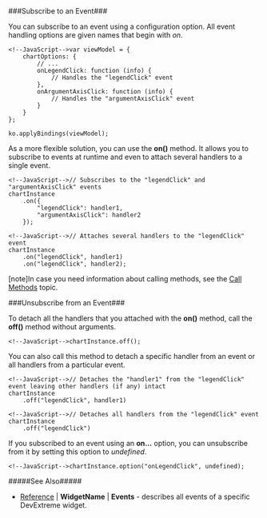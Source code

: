 <div style="height:5px"></div>
###Subscribe to an Event###

You can subscribe to an event using a configuration option. All event handling options are given names that begin with *on*.

    <!--JavaScript-->var viewModel = {
        chartOptions: {
            // ...
            onLegendClick: function (info) {
			    // Handles the "legendClick" event
		    },
            onArgumentAxisClick: function (info) {
                // Handles the "argumentAxisClick" event
            }
        }
	};

	ko.applyBindings(viewModel);

 As a more flexible solution, you can use the **on()** method. It allows you to subscribe to events at runtime and even to attach several handlers to a single event.

    <!--JavaScript-->// Subscribes to the "legendClick" and "argumentAxisClick" events
    chartInstance
		.on({
			"legendClick": handler1,
			"argumentAxisClick": handler2
		});

<!-------------->

    <!--JavaScript-->// Attaches several handlers to the "legendClick" event
    chartInstance
		.on("legendClick", handler1)
		.on("legendClick", handler2);

[note]In case you need information about calling methods, see the [Call Methods](/concepts/20%20Data%20Visualization/05%20Basics/30%20Widget%20Basics%20-%20Knockout/10%20Call%20Methods.md '/Documentation/Guide/Data_Visualization/Basics/Widget_Basics_-_Knockout/#Call_Methods') topic.

###Unsubscribe from an Event###

To detach all the handlers that you attached with the **on()** method, call the **off()** method without arguments.

    <!--JavaScript-->chartInstance.off();

You can also call this method to detach a specific handler from an event or all handlers from a particular event.

	<!--JavaScript-->// Detaches the "handler1" from the "legendClick" event leaving other handlers (if any) intact
    chartInstance
		.off("legendClick", handler1)

<!-------------->

    <!--JavaScript-->// Detaches all handlers from the "legendClick" event
    chartInstance
		.off("legendClick")

If you subscribed to an event using an **on...** option, you can unsubscribe from it by setting this option to *undefined*.

    <!--JavaScript-->chartInstance.option("onLegendClick", undefined);

#####See Also#####
- [Reference](/api-reference/20%20Data%20Visualization%20Widgets/10%20dxChart '/Documentation/ApiReference/Data_Visualization_Widgets/') | **WidgetName** | **Events** - describes all events of a specific DevExtreme widget.